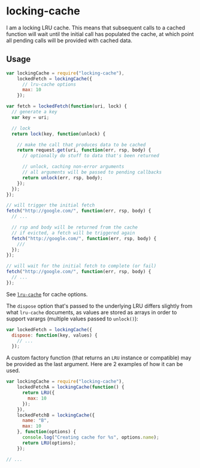 # locking-cache

I am a locking LRU cache. This means that subsequent calls to a cached function
will wait until the initial call has populated the cache, at which point all
pending calls will be provided with cached data.

## Usage

```javascript
var lockingCache = require("locking-cache"),
    lockedFetch = lockingCache({
      // lru-cache options
      max: 10
    });

var fetch = lockedFetch(function(uri, lock) {
  // generate a key
  var key = uri;

  // lock
  return lock(key, function(unlock) {

    // make the call that produces data to be cached
    return request.get(uri, function(err, rsp, body) {
      // optionally do stuff to data that's been returned

      // unlock, caching non-error arguments
      // all arguments will be passed to pending callbacks
      return unlock(err, rsp, body);
    });
  });
});

// will trigger the initial fetch
fetch("http://google.com/", function(err, rsp, body) {
  // ...

  // rsp and body will be returned from the cache
  // if evicted, a fetch will be triggered again
  fetch("http://google.com/", function(err, rsp, body) {
    ///
  });
});

// will wait for the initial fetch to complete (or fail)
fetch("http://google.com/", function(err, rsp, body) {
  // ...
});
```

See [`lru-cache`](https://github.com/isaacs/node-lru-cache) for cache options.

The `dispose` option that's passed to the underlying LRU differs slightly from
what `lru-cache` documents, as values are stored as arrays in order to support
varargs (multiple values passed to `unlock()`):

```javascript
var lockedFetch = lockingCache({
  dispose: function(key, values) {
    // ...
  });
```

A custom factory function (that returns an `LRU` instance or compatible) may be
provided as the last argument. Here are 2 examples of how it can be used.

```javascript
var lockingCache = require("locking-cache"),
    lockedFetchA = lockingCache(function() {
      return LRU({
        max: 10
      });
    }),
    lockedFetchB = lockingCache({
      name: "B",
      max: 10
    }, function(options) {
      console.log("Creating cache for %s", options.name);
      return LRU(options);
    });

// ...
```
